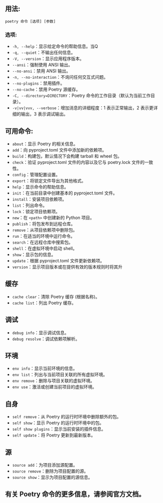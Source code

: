 ## 用法:

`poetry 命令 [选项] [参数]`

### 选项:

- `-h, --help`：显示给定命令的帮助信息。当Q
- `-q, --quiet`：不输出任何信息。
- `-V, --version`：显示应用程序版本。
- `--ansi`：强制使用 ANSI 输出。
- `--no-ansi`：禁用 ANSI 输出。
- `-n, --no-interaction`：不询问任何交互式问题。
- `--no-plugins`：禁用插件。
- `--no-cache`：禁用 Poetry 源缓存。
- `-C, --directory=DIRECTORY`：Poetry 命令的工作目录（默认为当前工作目录）。
- `-v|vv|vvv, --verbose`：增加消息的详细程度：1 表示正常输出，2 表示更详细的输出，3 表示调试输出。

## 可用命令:

- `about`：显示 Poetry 的相关信息。
- `add`：向 pyproject.toml 文件中添加新的依赖项。
- `build`：构建包，默认情况下会构建 tarball 和 wheel 包。
- `check`：验证 pyproject.toml 文件的内容以及它与 poetry.lock 文件的一致性。
- `config`：管理配置设置。
- `export`：将锁定文件导出为其他格式。
- `help`：显示命令的帮助信息。
- `init`：在当前目录中创建基本的 pyproject.toml 文件。
- `install`：安装项目依赖项。
- `list`：列出命令。
- `lock`：锁定项目依赖项。
- `new`：在 `<path>` 中创建新的 Python 项目。
- `publish`：将包发布到远程仓库。
- `remove`：从项目依赖项中删除包。
- `run`：在适当的环境中运行命令。
- `search`：在远程仓库中搜索包。
- `shell`：在虚拟环境中启动 shell。
- `show`：显示包的信息。
- `update`：根据 pyproject.toml 文件更新依赖项。
- `version`：显示项目版本或在提供有效的版本规则时将其升

## 缓存

- `cache clear`：清除 Poetry 缓存 (根据名称)。
- `cache list`：列出 Poetry 缓存。

## 调试

- `debug info`：显示调试信息。
- `debug resolve`：调试依赖项解析。

## 环境

- `env info`：显示当前环境的信息。
- `env list`：列出与当前项目关联的所有虚拟环境。
- `env remove`：删除与项目关联的虚拟环境。
- `env use`：激活或创建当前项目的虚拟环境。

## 自身

- `self remove`：从 Poetry 的运行时环境中删除额外的包。
- `self show`：显示 Poetry 的运行时环境中的包。
- `self show plugins`：显示当前安装的插件信息。
- `self update`：将 Poetry 更新到最新版本。

## 源

- `source add`：为项目添加源配置。
- `source remove`：删除为项目配置的源。
- `source show`：显示为项目配置的源信息。

## 有关 Poetry 命令的更多信息，请参阅官方文档。
